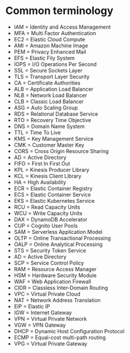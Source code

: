 # Common terminology

* IAM = Identity and Access Management
* MFA = Multi Factor Authentication
* EC2 = Elastic Cloud Compute
* AMI = Amazon Machine Image
* PEM = Privacy Enhanced Mail
* EFS = Elastic Fily System
* IOPS = I/O Operations Per Second
* SSL = Secure Sockets Layer
* TLS = Transport Layer Security
* CA = Certificate Authorities
* ALB = Application Load Balancer
* NLB = Network Load Balancer
* CLB = Classic Load Balancer
* ASG = Auto Scaling Group
* RDS = Relational Database Service
* RTO = Recovery Time Objective
* DNS = Domain Name System
* TTL = Time To Live
* KMS = Key Management Service
* CMK = Customer Master Key
* CORS = Cross Origin Resource Sharing
* AD = Active Directory
* FIFO = First In First Out
* KPL = Kinesis Producer Library
* KCL = Kinesis Client Library
* HA = High Availability
* ECR = Elastic Container Registry
* ECS = Elastic Container Service
* EKS = Elastic Kubernetes Service
* RCU = Read Capacity Units
* WCU = Write Capacity Units
* DAX = DynamoDB Accelerator
* CUP = Cognito User Pools
* SAM = Serverless Application Model
* OLTP = Online Transactional Processing
* OALP = Online Analytical Processing
* STS = Security Token Service
* AD = Active Directory
* SCP = Service Control Policy
* RAM = Resource Access Manager
* HSM = Hardware Security Module
* WAF = Web Application Firewall
* CIDR = Classless Inter-Domain Routing
* VPC = Virtual Private Cloud
* NAT = Network Address Translation
* EIP = Elastic IP
* IGW = Internet Gateway
* VPN = Virtual Private Network
* VGW = VPN Gateway
* DHCP = Dynamic Host Configuration Protocol
* ECMP = Equal-cost multi-path routing
* VPG = Virtual Private Gateway
